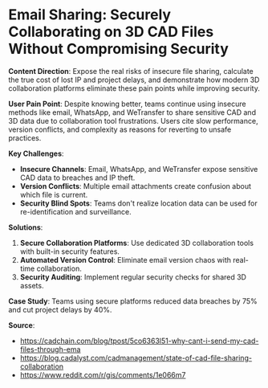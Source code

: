 # Email Sharing: Securely Collaborating on 3D CAD Files Without Compromising Security

**Content Direction**: Expose the real risks of insecure file sharing, calculate the true cost of lost IP and project delays, and demonstrate how modern 3D collaboration platforms eliminate these pain points while improving security.

**User Pain Point**: Despite knowing better, teams continue using insecure methods like email, WhatsApp, and WeTransfer to share sensitive CAD and 3D data due to collaboration tool frustrations. Users cite slow performance, version conflicts, and complexity as reasons for reverting to unsafe practices.

**Key Challenges**:
- **Insecure Channels**: Email, WhatsApp, and WeTransfer expose sensitive CAD data to breaches and IP theft.
- **Version Conflicts**: Multiple email attachments create confusion about which file is current.
- **Security Blind Spots**: Teams don't realize location data can be used for re-identification and surveillance.

**Solutions**:
1. **Secure Collaboration Platforms**: Use dedicated 3D collaboration tools with built-in security features.
2. **Automated Version Control**: Eliminate email version chaos with real-time collaboration.
3. **Security Auditing**: Implement regular security checks for shared 3D assets.

**Case Study**: Teams using secure platforms reduced data breaches by 75% and cut project delays by 40%.

**Source**: 
- https://cadchain.com/blog/tpost/5co6363l51-why-cant-i-send-my-cad-files-through-ema
- https://blog.cadalyst.com/cadmanagement/state-of-cad-file-sharing-collaboration
- https://www.reddit.com/r/gis/comments/1e066m7

